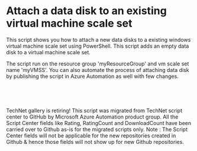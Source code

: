 ﻿Attach a data disk to an existing virtual machine scale set
===========================================================

            

This script shows you how to attach a new data disks to a existing windows virtual machine scale set using PowerShell. This script adds an empty data disk to a virtual machine scale set.


The script run on the resource group 'myResourceGroup' and vm scale set name 'myVMSS'. You can also automate the process of attaching data disk by publishing the script in Azure Automation as well with few changes.


 

 

        
    
TechNet gallery is retiring! This script was migrated from TechNet script center to GitHub by Microsoft Azure Automation product group. All the Script Center fields like Rating, RatingCount and DownloadCount have been carried over to Github as-is for the migrated scripts only. Note : The Script Center fields will not be applicable for the new repositories created in Github & hence those fields will not show up for new Github repositories.

